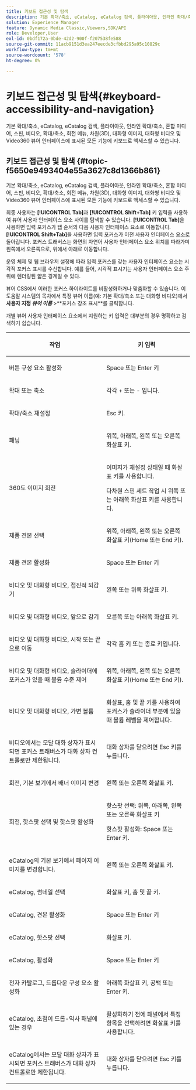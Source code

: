 ```yaml
---
title: 키보드 접근성 및 탐색
description: 기본 확대/축소, eCatalog, eCatalog 검색, 플라이아웃, 인라인 확대/축소, 혼합 미디어, 회전, 비디오, 확대/축소, 차원(3D), 회전식, 대화형 이미지, 대화형 비디오 및 Video360 뷰어 인터페이스에 노출된 모든 기능은 키보드에 액세스할 수 있습니다.
solution: Experience Manager
feature: Dynamic Media Classic,Viewers,SDK/API
role: Developer,User
exl-id: 0bdf172a-0bde-42d2-900f-f207538fe588
source-git-commit: 11acb9151d3ea247eecde3cfbbd295a95c10829c
workflow-type: tm+mt
source-wordcount: '578'
ht-degree: 0%

---
```


# 키보드 접근성 및 탐색{#keyboard-accessibility-and-navigation}

기본 확대/축소, eCatalog, eCatalog 검색, 플라이아웃, 인라인 확대/축소, 혼합 미디어, 스핀, 비디오, 확대/축소, 회전 메뉴, 차원(3D), 대화형 이미지, 대화형 비디오 및 Video360 뷰어 인터페이스에 표시된 모든 기능에 키보드로 액세스할 수 있습니다.

<!-- Updated June 1, 2020 from https://wiki.corp.adobe.com/pages/viewpage.action?spaceKey=scene7qa&title=s7Viewers%2C+S7SDK%2C+S7OnDemand+Release+Notes - Contact is Sasha -->

## 키보드 접근성 및 탐색 {#topic-f5650e9493404e55a3627c8d1366b861}

기본 확대/축소, eCatalog, eCatalog 검색, 플라이아웃, 인라인 확대/축소, 혼합 미디어, 스핀, 비디오, 확대/축소, 회전 메뉴, 차원(3D), 대화형 이미지, 대화형 비디오 및 Video360 뷰어 인터페이스에 표시된 모든 기능에 키보드로 액세스할 수 있습니다.

최종 사용자는 **[!UICONTROL Tab]**&#x200B;과 **[!UICONTROL Shift+Tab]** 키 입력을 사용하여 뷰어 사용자 인터페이스 요소 사이를 탐색할 수 있습니다. **[!UICONTROL Tab]**&#x200B;을 사용하면 입력 포커스가 탭 순서의 다음 사용자 인터페이스 요소로 이동합니다. **[!UICONTROL Shift+Tab]**&#x200B;을 사용하면 입력 포커스가 이전 사용자 인터페이스 요소로 돌아갑니다. 포커스 트래버스는 화면의 자연어 사용자 인터페이스 요소 위치를 따라가며 왼쪽에서 오른쪽으로, 위에서 아래로 이동합니다.

운영 체제 및 웹 브라우저 설정에 따라 입력 포커스를 갖는 사용자 인터페이스 요소는 시각적 포커스 표시를 수신합니다. 예를 들어, 시각적 표시기는 사용자 인터페이스 요소 주위에 렌더링된 얇은 경계일 수 있다.

뷰어 CSS에서 이러한 포커스 하이라이트를 비활성화하거나 맞춤화할 수 있습니다. 이 도움말 시스템의 목차에서 특정 뷰어 이름(예: 기본 확대/축소 또는 대화형 비디오)에서 **사용자 지정 *뷰어 이름*** >**&#x200B;포커스 강조 표시&#x200B;**를 클릭합니다.

개별 뷰어 사용자 인터페이스 요소에서 지원하는 키 입력은 대부분의 경우 명확하고 검색하기 쉽습니다.

<table id="table_8C49100412224324BF1DBF7FDFDCCBF8"> 
 <thead> 
  <tr> 
   <th colname="col1" class="entry"> <p>작업 </p> </th> 
   <th colname="col2" class="entry"> <p>키 입력 </p> </th> 
  </tr> 
 </thead>
 <tbody> 
  <tr> 
   <td colname="col1"> <p>버튼 구성 요소 활성화 </p> </td> 
   <td colname="col2"> <p>Space 또는 Enter 키 </p> </td> 
  </tr> 
  <tr> 
   <td colname="col1"> <p>확대 또는 축소 </p> </td> 
   <td colname="col2"> <p> 각각 <span class="uicontrol"> + </span> 또는 <span class="uicontrol"> - </span>입니다. </p> </td> 
  </tr> 
  <tr> 
   <td colname="col1"> <p>확대/축소 재설정 </p> </td> 
   <td colname="col2"> <p>Esc 키. </p> </td> 
  </tr> 
  <tr> 
   <td colname="col1"> <p>패닝 </p> </td> 
   <td colname="col2"> <p>위쪽, 아래쪽, 왼쪽 또는 오른쪽 화살표 키. </p> </td> 
  </tr> 
  <tr> 
   <td colname="col1"> <p>360도 이미지 회전 </p> </td> 
   <td colname="col2"> <p>이미지가 재설정 상태일 때 화살표 키를 사용합니다. </p> <p>다차원 스핀 세트 작업 시 위쪽 또는 아래쪽 화살표 키를 사용합니다. </p> </td> 
  </tr> 
  <tr> 
   <td colname="col1"> <p>제품 견본 선택 </p> </td> 
   <td colname="col2"> <p>위쪽, 아래쪽, 왼쪽 또는 오른쪽 화살표 키(Home 또는 End 키). </p> </td> 
  </tr> 
  <tr> 
   <td colname="col1"> <p>제품 견본 활성화 </p> </td> 
   <td colname="col2"> <p>Space 또는 Enter 키 </p> </td> 
  </tr> 
  <tr> 
   <td colname="col1"> <p>비디오 및 대화형 비디오, 점진적 되감기 </p> </td> 
   <td colname="col2"> <p>왼쪽 또는 위쪽 화살표 키. </p> </td> 
  </tr> 
  <tr> 
   <td colname="col1"> <p>비디오 및 대화형 비디오, 앞으로 감기 </p> </td> 
   <td colname="col2"> <p>오른쪽 또는 아래쪽 화살표 키. </p> </td> 
  </tr> 
  <tr> 
   <td colname="col1"> <p>비디오 및 대화형 비디오, 시작 또는 끝으로 이동 </p> </td> 
   <td colname="col2"> <p>각각 홈 키 또는 종료 키입니다. </p> </td> 
  </tr> 
  <tr> 
   <td colname="col1"> <p>비디오 및 대화형 비디오, 슬라이더에 포커스가 있을 때 볼륨 수준 제어 </p> </td> 
   <td colname="col2"> <p>위쪽, 아래쪽, 왼쪽 또는 오른쪽 화살표 키(Home 또는 End 키). </p> </td> 
  </tr> 
  <tr> 
   <td colname="col1"> <p>비디오 및 대화형 비디오, 가변 볼륨 </p> </td> 
   <td colname="col2"> <p>화살표, 홈 및 끝 키를 사용하여 포커스가 슬라이더 부분에 있을 때 볼륨 레벨을 제어합니다. </p> </td> 
  </tr> 
  <tr> 
   <td colname="col1"> <p>비디오에서는 모달 대화 상자가 표시되면 포커스 트래버스가 대화 상자 컨트롤로만 제한됩니다. </p> </td> 
   <td colname="col2"> <p>대화 상자를 닫으려면 Esc 키를 누릅니다. </p> </td> 
  </tr> 
  <tr> 
   <td colname="col1"> <p>회전, 기본 보기에서 배너 이미지 변경 </p> </td> 
   <td colname="col2"> <p>왼쪽 또는 오른쪽 화살표 키. </p> </td> 
  </tr> 
  <tr> 
   <td colname="col1"> <p>회전, 핫스팟 선택 및 핫스팟 활성화 </p> </td> 
   <td colname="col2"> <p>핫스팟 선택: 위쪽, 아래쪽, 왼쪽 또는 오른쪽 화살표 키 </p> <p>핫스팟 활성화: Space 또는 Enter 키. </p> </td> 
  </tr> 
  <tr> 
   <td colname="col1"> <p>eCatalog의 기본 보기에서 페이지 이미지를 변경합니다. </p> </td> 
   <td colname="col2"> <p> 왼쪽 또는 오른쪽 화살표 키. </p> </td> 
  </tr> 
  <tr> 
   <td colname="col1"> <p>eCatalog, 썸네일 선택 </p> </td> 
   <td colname="col2"> <p>화살표 키, 홈 및 끝 키. </p> </td> 
  </tr> 
  <tr> 
   <td colname="col1"> <p>eCatalog, 견본 활성화 </p> </td> 
   <td colname="col2"> <p>Space 또는 Enter 키 </p> </td> 
  </tr> 
  <tr> 
   <td colname="col1"> <p>eCatalog, 핫스팟 선택 </p> </td> 
   <td colname="col2"> <p>화살표 키. </p> </td> 
  </tr> 
  <tr> 
   <td colname="col1"> <p>eCatalog, 활성화 </p> </td> 
   <td colname="col2"> <p>Space 또는 Enter 키 </p> </td> 
  </tr> 
  <tr> 
   <td colname="col1"> <p>전자 카탈로그, 드롭다운 구성 요소 활성화 </p> </td> 
   <td colname="col2"> <p> 아래쪽 화살표 키, 공백 또는 Enter 키. </p> </td> 
  </tr> 
  <tr> 
   <td colname="col1"> <p>eCatalog, 초점이 드롭-익사 패널에 있는 경우 </p> </td> 
   <td colname="col2"> <p>활성화하기 전에 패널에서 특정 항목을 선택하려면 화살표 키를 사용합니다. </p> </td> 
  </tr> 
  <tr> 
   <td colname="col1"> <p>eCatalog에서는 모달 대화 상자가 표시되면 포커스 트래버스가 대화 상자 컨트롤로만 제한됩니다. </p> </td> 
   <td colname="col2"> <p>대화 상자를 닫으려면 Esc 키를 누릅니다. </p> </td> 
  </tr> 
 </tbody> 
</table>

